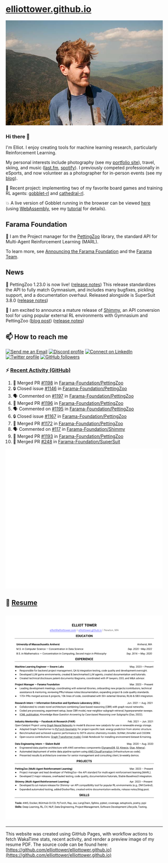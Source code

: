 # [elliottower.github.io](https://github.com/elliottower/elliottower.github.io)

[![A wild Elliot on Mt Washington](https://raw.githubusercontent.com/elliottower/elliottower.github.io/main/src/jpg/DSCF7539-600px.jpg?raw=true)](https://raw.githubusercontent.com/elliottower/elliottower.github.io/main/src/jpg/DSCF7539.jpg?raw=true)

### Hi there 👋

I'm Elliot. I enjoy creating tools for machine learning research, particularly Reinforcement Learning.

My personal interests include photography (see my [portfolio site](https://www.elliottower.com/)), travel, skiing, and music ([last.fm](https://www.last.fm/user/ajsdlfkwer), [spotify](https://open.spotify.com/user/12132818380)). I previously competed professionally in eSports, and now volunteer as a photographer for in-person events (see my [blog](https://www.elliottower.com/stories/?category=events)).

🤖 Recent project: implementing two of my favorite board games and training RL agents: [gobblet-rl](https://github.com/elliottower/gobblet-rl) and [cathedral-rl](https://github.com/elliottower/cathedral-rl). 

💥 A live version of Gobblet running in the browser can be viewed [here](https://elliottower.github.io/gobblet-rl/) (using [WebAssembly](https://webassembly.org/), see my [tutorial](https://github.com/elliottower/gobblet-rl/blob/main/tutorials/WebAssembly/web_assembly.md) for details).

## Farama Foundation

🚀 I am the Project manager for the [PettingZoo](https://github.com/Farama-Foundation/PettingZoo) library, the standard API for Multi-Agent Reinforcement Learning (MARL). 

To learn more, see [Announcing the Farama Foundation](https://farama.org/Announcing-The-Farama-Foundation) and the [Farama Team](https://farama.org/team).

## News

🎉 PettingZoo 1.23.0 is now live! ([release notes](https://github.com/Farama-Foundation/PettingZoo/releases/tag/1.23.0)) This release standardizes the API to fully match Gymnasium, and includes many bugfixes, pickling support, and a documentation overhaul. Released alongside is SuperSuit 3.8.0 ([release notes](https://github.com/Farama-Foundation/SuperSuit/releases/tag/3.8.0)) 

<!-- ![GitHub Release Date](https://img.shields.io/github/release-date/Farama-Foundation/PettingZoo) -->

🎉 I am excited to announce a mature release of [Shimmy](https://github.com/Farama-Foundation/Shimmy), an API conversion tool for using popular external RL environments with Gymnasium and PettingZoo ([blog post](https://farama.org/Announcing-Shimmy)) ([release notes](https://github.com/Farama-Foundation/Shimmy/releases/tag/v1.0.0)) 

## 📫 How to reach me

 [![Send me an Email](https://img.shields.io/badge/email-elliot%40elliottower.com-blue)](mailto:elliot@elliottower.com)
 [![Discord profile](https://img.shields.io/badge/Discord-7289DA?style=flat&logo=discord&logoColor=white)](https://discord.com/users/83091537923145728)
 [![Connect on LinkedIn](https://img.shields.io/badge/--linkedin?label=LinkedIn&logo=LinkedIn&style=social)](https://www.linkedin.com/in/elliot-tower)
 [![Twitter profile](https://img.shields.io/twitter/follow/elliottower?style=social)](https://twitter.com/ElliotTower/)
 [![GitHub followers](https://img.shields.io/github/followers/elliottower?style=social)](https://github.com/elliottower/)

### ⚡ [Recent Activity (GitHub)](https://github.com/elliottower)

<!--START_SECTION:activity-->
1. 🎉 Merged PR [#1198](https://github.com/Farama-Foundation/PettingZoo/pull/1198) in [Farama-Foundation/PettingZoo](https://github.com/Farama-Foundation/PettingZoo)
2. 🔒 Closed issue [#1146](https://github.com/Farama-Foundation/PettingZoo/issues/1146) in [Farama-Foundation/PettingZoo](https://github.com/Farama-Foundation/PettingZoo)
3. 🗣 Commented on [#1197](https://github.com/Farama-Foundation/PettingZoo/issues/1197#issuecomment-2027387710) in [Farama-Foundation/PettingZoo](https://github.com/Farama-Foundation/PettingZoo)
4. 🎉 Merged PR [#1196](https://github.com/Farama-Foundation/PettingZoo/pull/1196) in [Farama-Foundation/PettingZoo](https://github.com/Farama-Foundation/PettingZoo)
5. 🗣 Commented on [#1195](https://github.com/Farama-Foundation/PettingZoo/issues/1195#issuecomment-2015354509) in [Farama-Foundation/PettingZoo](https://github.com/Farama-Foundation/PettingZoo)
6. 🔒 Closed issue [#1167](https://github.com/Farama-Foundation/PettingZoo/issues/1167) in [Farama-Foundation/PettingZoo](https://github.com/Farama-Foundation/PettingZoo)
7. 🎉 Merged PR [#1172](https://github.com/Farama-Foundation/PettingZoo/pull/1172) in [Farama-Foundation/PettingZoo](https://github.com/Farama-Foundation/PettingZoo)
8. 🗣 Commented on [#117](https://github.com/Farama-Foundation/Shimmy/pull/117#issuecomment-2010887257) in [Farama-Foundation/Shimmy](https://github.com/Farama-Foundation/Shimmy)
9. 🎉 Merged PR [#1193](https://github.com/Farama-Foundation/PettingZoo/pull/1193) in [Farama-Foundation/PettingZoo](https://github.com/Farama-Foundation/PettingZoo)
10. 🎉 Merged PR [#248](https://github.com/Farama-Foundation/SuperSuit/pull/248) in [Farama-Foundation/SuperSuit](https://github.com/Farama-Foundation/SuperSuit)
<!--END_SECTION:activity-->


<picture>
  <a href="https://metrics.lecoq.io/insights?user=elliottower">
   <img src="/github-metrics.svg" alt="Metrics">
  </a>
</picture>

## 📄 [Resume](https://elliottower.github.io/src/pdf/resume.pdf)

<!-- PDF-TO-MARKDOWN:START -->
![Page 1](src/png/page1.png "Page 1")
---
<!-- PDF-TO-MARKDOWN:END -->

----

This website was created using GitHub Pages, with workflow actions to fetch WakaTime stats, recent activity, and render a preview image of my resume PDF. The source code can be found here: [https://github.com/elliottower/elliottower.github.io](https://github.com/elliottower/elliottower.github.io)
